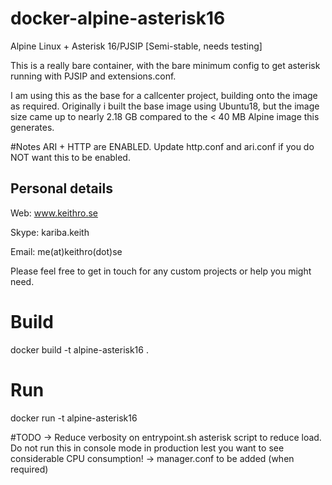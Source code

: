# docker-alpine-asterisk16
Alpine Linux + Asterisk 16/PJSIP [Semi-stable, needs testing]

This is a really bare container, with the bare minimum config to get asterisk running with PJSIP and extensions.conf.

I am using this as the base for a callcenter project, building onto the image as required.
Originally i built the base image using Ubuntu18, but the image size came up to nearly 2.18 GB compared to the < 40 MB Alpine image this generates.

#Notes
ARI + HTTP are ENABLED. Update http.conf and ari.conf if you do NOT want this to be enabled.


## Personal details

Web: www.keithro.se

Skype: kariba.keith

Email: me(at)keithro(dot)se

Please feel free to get in touch for any custom projects or help you might need.

# Build
docker build -t alpine-asterisk16 .

# Run
docker run -t alpine-asterisk16


#TODO
 -> Reduce verbosity on entrypoint.sh asterisk script to reduce load. Do not run this in console mode in production lest you want to see considerable CPU consumption!
 -> manager.conf to be added (when required)

